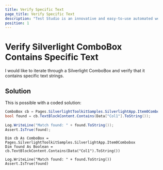 ```yaml
---
title: Verify Specific Text
page_title: Verify Specific Text
description: "Test Studio is an innovative and easy-to-use automated web, WPF and load testing solution. Test Studio tests support essential technologies like ASP.NET AJAX, Silverlight, PHP and MVC. HTML5, Testing framework, functional testing, performance testing, load testing, exploratory testing, manual testing."
position: 1
---
```

# Verify Silverlight ComboBox Contains Specific Text

I would like to iterate through a Silverlight ComboBox and verify that it contains specific text strings.

## Solution

This is possible with a coded solution:

```C#
ComboBox cb = Pages.SilverlightToolkitSamples.SilverlightApp.Item0Combobox;
bool found = cb.TextBlockContent.Contains(Data["Col1"].ToString());
 
Log.WriteLine("Match found: " + found.ToString());
Assert.IsTrue(found);
```

```VB
Dim cb As ComboBox = Pages.SilverlightToolkitSamples.SilverlightApp.Item0Combobox
Dim found As Boolean = cb.TextBlockContent.Contains(Data("Col1").ToString())
 
Log.WriteLine("Match found: " + found.ToString())
Assert.IsTrue(found)
```
